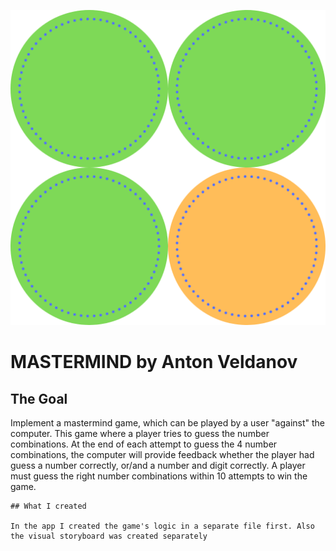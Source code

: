 

![](DOCUMENTATION/image.png)

#  MASTERMIND by Anton Veldanov

## The Goal

Implement a mastermind game, which can be played by a user "against" the computer.
This game where a player tries to guess the number combinations.
At the end of each attempt to guess the 4 number combinations, the computer will provide feedback whether the player had guess a number correctly, or/and a number and digit correctly.
A player must guess
    the right number combinations within 10 attempts to win the game.
    
    
    
    ## What I created
    
    In the app I created the game's logic in a separate file first. Also the visual storyboard was created separately

